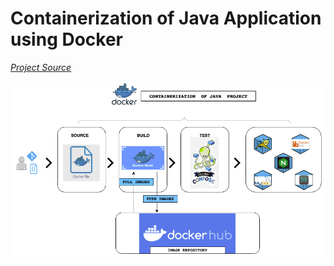 # Containerization of Java Application using Docker

[*Project Source*](https://www.udemy.com/course/devopsprojects/?src=sac&kw=devops+projects)

![](Project-12.png)

